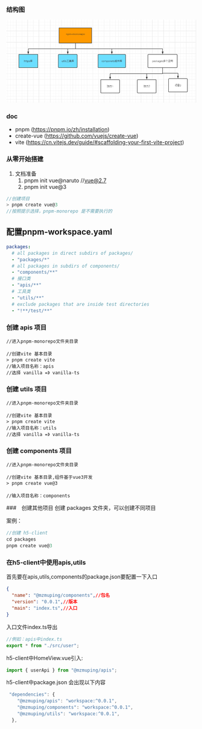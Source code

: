 ### 结构图

![理流程图](./1.png)

### doc 
- pnpm (https://pnpm.io/zh/installation)
- create-vue (https://github.com/vuejs/create-vue)
- vite (https://cn.vitejs.dev/guide/#scaffolding-your-first-vite-project)

### 从零开始搭建
 1. 文档准备
    1. pnpm init vue@naruto //vue@2.7
    2. pnpm init vue@3
```js
//创建项目
> pnpm create vue@3
//按照提示选择，pnpm-monorepo 是不需要执行的
```
## 配置pnpm-workspace.yaml
```yaml
packages:
  # all packages in direct subdirs of packages/
  - "packages/*"
  # all packages in subdirs of components/
  - "components/**"
  # 接口类
  - "apis/**"
  # 工具类
  - "utils/**"
  # exclude packages that are inside test directories
  - "!**/test/**"
```

### 创建 apis 项目
```
//进入pnpm-monorepo文件夹目录

//创建vite 基本目录
> pnpm create vite
//输入项目名称：apis
//选择 vanilla =》 vanilla-ts
```

### 创建 utils 项目
```
//进入pnpm-monorepo文件夹目录

//创建vite 基本目录
> pnpm create vite
//输入项目名称：utils
//选择 vanilla =》 vanilla-ts

```
### 创建 components 项目
```
//进入pnpm-monorepo文件夹目录

//创建vite 基本目录,组件基于vue3开发
> pnpm create vue@3

//输入项目名称：components
```

###　创建其他项目
创建 packages 文件夹，可以创建不同项目

案例：
```js
//创建 h5-client
cd packages 
pnpm create vue@3

```

### 在h5-client中使用apis,utils
首先要在apis,utils,components的package.json要配置一下入口
```json
{
  "name": "@mzmuping/components",//包名
  "version": "0.0.1",//版本
  "main": "index.ts",//入口
}
```
入口文件index.ts导出
```js
//例如：apis中index.ts
export * from "./src/user";
```

h5-client中HomeView.vue引入:
```js
import { userApi } from "@mzmuping/apis";
```
h5-client中package.json 会出现以下内容
```js
 "dependencies": {
    "@mzmuping/apis": "workspace:^0.0.1",
    "@mzmuping/components": "workspace:^0.0.1",
    "@mzmuping/utils": "workspace:^0.0.1",
  },
```
